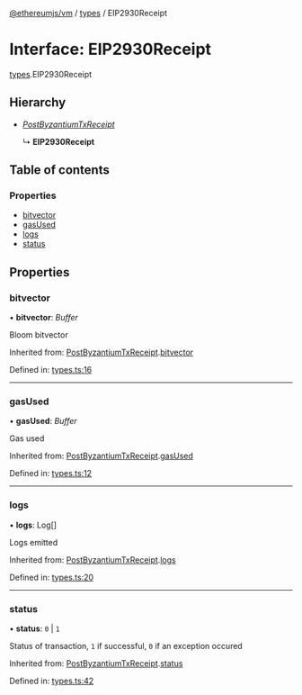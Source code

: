 [@ethereumjs/vm](../README.md) / [types](../modules/types.md) / EIP2930Receipt

# Interface: EIP2930Receipt

[types](../modules/types.md).EIP2930Receipt

## Hierarchy

- [*PostByzantiumTxReceipt*](types.postbyzantiumtxreceipt.md)

  ↳ **EIP2930Receipt**

## Table of contents

### Properties

- [bitvector](types.eip2930receipt.md#bitvector)
- [gasUsed](types.eip2930receipt.md#gasused)
- [logs](types.eip2930receipt.md#logs)
- [status](types.eip2930receipt.md#status)

## Properties

### bitvector

• **bitvector**: *Buffer*

Bloom bitvector

Inherited from: [PostByzantiumTxReceipt](types.postbyzantiumtxreceipt.md).[bitvector](types.postbyzantiumtxreceipt.md#bitvector)

Defined in: [types.ts:16](https://github.com/ethereumjs/ethereumjs-monorepo/blob/master/packages/vm/src/types.ts#L16)

___

### gasUsed

• **gasUsed**: *Buffer*

Gas used

Inherited from: [PostByzantiumTxReceipt](types.postbyzantiumtxreceipt.md).[gasUsed](types.postbyzantiumtxreceipt.md#gasused)

Defined in: [types.ts:12](https://github.com/ethereumjs/ethereumjs-monorepo/blob/master/packages/vm/src/types.ts#L12)

___

### logs

• **logs**: Log[]

Logs emitted

Inherited from: [PostByzantiumTxReceipt](types.postbyzantiumtxreceipt.md).[logs](types.postbyzantiumtxreceipt.md#logs)

Defined in: [types.ts:20](https://github.com/ethereumjs/ethereumjs-monorepo/blob/master/packages/vm/src/types.ts#L20)

___

### status

• **status**: ``0`` \| ``1``

Status of transaction, `1` if successful, `0` if an exception occured

Inherited from: [PostByzantiumTxReceipt](types.postbyzantiumtxreceipt.md).[status](types.postbyzantiumtxreceipt.md#status)

Defined in: [types.ts:42](https://github.com/ethereumjs/ethereumjs-monorepo/blob/master/packages/vm/src/types.ts#L42)
